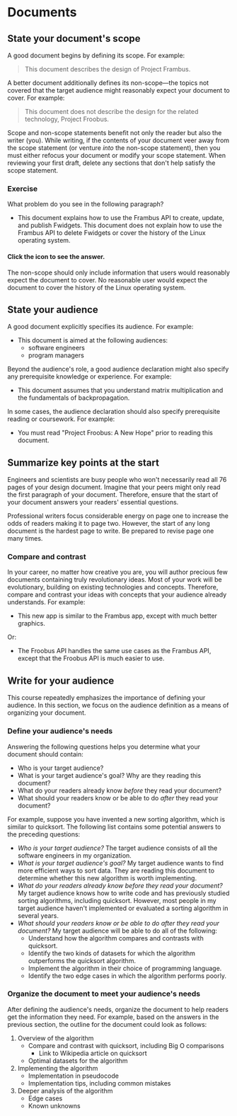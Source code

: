 # Documents

## State your document's scope

A good document begins by defining its scope. For example:

> This document describes the design of Project Frambus.

A better document additionally defines its non-scope—the topics not covered that the target audience might reasonably expect your document to cover. For example:

> This document does not describe the design for the related technology, Project Froobus.

Scope and non-scope statements benefit not only the reader but also the writer (you). While writing, if the contents of your document veer away from the scope statement (or venture *into* the non-scope statement), then you must either refocus your document or modify your scope statement. When reviewing your first draft, delete any sections that don't help satisfy the scope statement.

### Exercise

What problem do you see in the following paragraph?

- This document explains how to use the Frambus API to create, update, and publish Fwidgets. This document does not explain how to use the Frambus API to delete Fwidgets or cover the history of the Linux operating system.

#### Click the icon to see the answer.

The non-scope should only include information that users would reasonably expect the document to cover. No reasonable user would expect the document to cover the history of the Linux operating system.

## State your audience

A good document explicitly specifies its audience. For example:
- This document is aimed at the following audiences:
  - software engineers
  - program managers

Beyond the audience's role, a good audience declaration might also specify any prerequisite knowledge or experience. For example:
- This document assumes that you understand matrix multiplication and the fundamentals of backpropagation.

In some cases, the audience declaration should also specify prerequisite reading or coursework. For example:
- You must read "Project Froobus: A New Hope" prior to reading this document.

## Summarize key points at the start

Engineers and scientists are busy people who won't necessarily read all 76 pages of your design document. Imagine that your peers might only read the first paragraph of your document. Therefore, ensure that the start of your document answers your readers' essential questions.

Professional writers focus considerable energy on page one to increase the odds of readers making it to page two. However, the start of any long document is the hardest page to write. Be prepared to revise page one many times.

### Compare and contrast

In your career, no matter how creative you are, you will author precious few documents containing truly revolutionary ideas. Most of your work will be evolutionary, building on existing technologies and concepts. Therefore, compare and contrast your ideas with concepts that your audience already understands. For example:
- This new app is similar to the Frambus app, except with much better graphics.

Or:
- The Froobus API handles the same use cases as the Frambus API, except that the Froobus API is much easier to use.

## Write for your audience

This course repeatedly emphasizes the importance of defining your audience. In this section, we focus on the audience definition as a means of organizing your document.

### Define your audience's needs

Answering the following questions helps you determine what your document should contain:

- Who is your target audience?
- What is your target audience's goal? Why are they reading this document?
- What do your readers already know *before* they read your document?
- What should your readers know or be able to do *after* they read your document?

For example, suppose you have invented a new sorting algorithm, which is similar to quicksort. The following list contains some potential answers to the preceding questions:

- *Who is your target audience?* The target audience consists of all the software engineers in my organization.
- *What is your target audience's goal?* My target audience wants to find more efficient ways to sort data. They are reading this document to determine whether this new algorithm is worth implementing.
- *What do your readers already know *before* they read your document?* My target audience knows how to write code and has previously studied sorting algorithms, including quicksort. However, most people in my target audience haven't implemented or evaluated a sorting algorithm in several years.
- *What should your readers know or be able to do *after* they read your document?* My target audience will be able to do all of the following:
    - Understand how the algorithm compares and contrasts with quicksort.
    - Identify the two kinds of datasets for which the algorithm outperforms the quicksort algorithm.
    - Implement the algorithm in their choice of programming language.
    - Identify the two edge cases in which the algorithm performs poorly.

### Organize the document to meet your audience's needs

After defining the audience's needs, organize the document to help readers get the information they need. For example, based on the answers in the previous section, the outline for the document could look as follows:

1. Overview of the algorithm
    - Compare and contrast with quicksort, including Big O comparisons
        * Link to Wikipedia article on quicksort
    - Optimal datasets for the algorithm
2. Implementing the algorithm
    - Implementation in pseudocode
    - Implementation tips, including common mistakes
3. Deeper analysis of the algorithm
    - Edge cases
    - Known unknowns